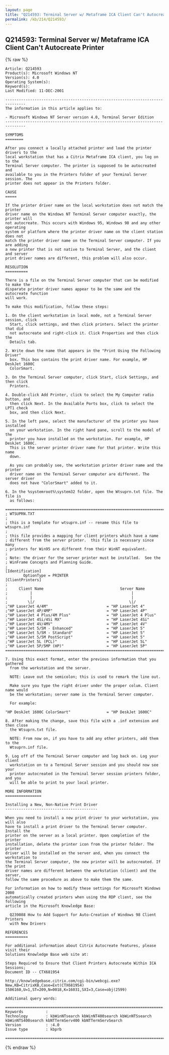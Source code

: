 ```yaml
---
layout: page
title: "Q214593: Terminal Server w/ Metaframe ICA Client Can't Autocreate Printer"
permalink: /kb/214/Q214593/
---
```


## Q214593: Terminal Server w/ Metaframe ICA Client Can't Autocreate Printer

{% raw %}

	Article: Q214593
	Product(s): Microsoft Windows NT
	Version(s): 4.0
	Operating System(s): 
	Keyword(s): 
	Last Modified: 11-DEC-2001
	
	-------------------------------------------------------------------------------
	The information in this article applies to:
	
	- Microsoft Windows NT Server version 4.0, Terminal Server Edition 
	-------------------------------------------------------------------------------
	
	SYMPTOMS
	========
	
	After you connect a locally attached printer and load the printer drivers to the
	local workstation that has a Citrix Metaframe ICA client, you log on to the
	Terminal Server computer. The printer is supposed to be autocreated and
	available to you in the Printers folder of your Terminal Server session. The
	printer does not appear in the Printers folder.
	
	CAUSE
	=====
	
	If the printer driver name on the local workstation does not match the printer
	driver name on the Windows NT Terminal Server computer exactly, the printer will
	not autocreate. This occurs with Windows 95, Windows 98 and any other operating
	system or platform where the printer driver name on the client station does not
	match the printer driver name on the Terminal Server computer. If you are adding
	a new printer that is not native to Terminal Server, and the client and server
	print driver names are different, this problem will also occur.
	
	RESOLUTION
	==========
	
	There is a file on the Terminal Server computer that can be modified to make the
	disparate printer driver names appear to be the same and the autocreate function
	will work.
	
	To make this modification, follow these steps:
	
	1. On the client workstation in local mode, not a Terminal Server session, click
	  Start, click settings, and then click printers. Select the printer that did
	  not autocreate and right-click it. Click Properties and then click the
	  Details tab.
	
	2. Write down the name that appears in the "Print Using the Following Driver"
	  box. This box contains the print driver name. For example, HP DeskJet 1600C
	  ColorSmart.
	
	3. On the Terminal Server computer, click Start, click Settings, and then click
	  Printers.
	
	4. Double-click Add Printer, click to select the My Computer radio button, and
	  then click Next. In the Available Ports box, click to select the LPT1 check
	  box, and then click Next.
	
	5. In the left pane, select the manufacturer of the printer you have installed
	  on your workstation. In the right hand pane, scroll to the model of the
	  printer you have installed on the workstation. For example, HP DeskJet 1600C.
	  This is the server printer driver name for that printer. Write this name
	  down.
	
	  As you can probably see, the workstation printer driver name and the printer
	  driver name on the Terminal Server computer are different. The server driver
	  does not have "ColorSmart" added to it.
	
	6. In the %systemroot%\system32 folder, open the Wtsuprn.txt file. The file is
	  as follows:
	
	==========================================================================
	; WTSUPRN.TXT 
	;
	; this is a template for wtsuprn.inf -- rename this file to wtsuprn.inf
	;
	; this file provides a mapping for client printers which have a name
	; different from the server printer.  this file is necessary since many
	; printers for Win95 are different from their WinNT equivalent.
	;
	; Note: the driver for the server printer must be installed.  See the
	; WinFrame Concepts and Planning Guide.
	;
	[Identification]
	        OptionType = PRINTER
	[ClientPrinters]
	;
	;     Client Name                                  Server Name
	;          |                                            |
	;          |                                            |
	;         \|/                                          \|/ 
	;"HP LaserJet 4/4M"                          = "HP LaserJet 4"
	;"HP LaserJet 4P/4MP"                        = "HP LaserJet 4P"
	;"HP LaserJet 4 Plus/4M Plus"                = "HP LaserJet 4 Plus"
	;"HP LaserJet 4Si/4Si MX"                    = "HP LaserJet 4Si"
	;"HP LaserJet 4V/4MV"                        = "HP LaserJet 4V"
	;"HP LaserJet 5/5M - Enhanced"               = "HP LaserJet 5"
	;"HP LaserJet 5/5M - Standard"               = "HP LaserJet 5"
	;"HP LaserJet 5/5M PostScript"               = "HP LaserJet 5"
	;"HP LaserJet 5L (PCL)"                      = "HP LaserJet 5L"
	;"HP LaserJet 5P/5MP (HP)"                   = "HP LaserJet 5P"
	==========================================================================
	
	7. Using this exact format, enter the previous information that you gathered
	  from the workstation and the server.
	
	  NOTE: Leave out the semicolon; this is used to remark the line out.
	
	  Make sure you type the right driver under the proper colum. Client name would
	  be the workstation; server name is the Terminal Server computer.
	
	  For example:
	
	"HP DeskJet 1600C ColorSmart"                = "HP DeskJet 1600C"
	
	8. After making the change, save this file with a .inf extension and then close
	  the Wtsuprn.txt file.
	
	  NOTE: From now on, if you have to add any other printers, add them to the
	  Wtsuprn.inf file.
	
	9. Log off of the Terminal Server computer and log back on. Log your client
	  workstation on to a Terminal Server session and you should now see your
	  printer autocreated in the Terminal Server session printers folder, and you
	  will be able to print to your local printer.
	
	MORE INFORMATION
	================
	
	Installing a New, Non-Native Print Driver
	-----------------------------------------
	
	When you need to install a new print driver to your workstation, you will also
	have to install a print driver to the Terminal Server computer. Install the
	printer on the server as a local printer. Upon completion of the printer
	installation, delete the printer icon from the printer folder. The printer
	driver will be installed on the server and, when you connect the workstation to
	the Terminal Server computer, the new printer will be autocreated. If the print
	driver names are different between the workstation (client) and the server,
	follow the same procedure as above to make them the same.
	
	For information on how to modify these settings for Microsoft Windows 2000
	automatically created printers when using the RDP client, see the following
	article in the Microsoft Knowledge Base:
	
	  Q239088 How to Add Support for Auto-Creation of Windows 98 Client Printers
	  with New Drivers
	
	REFERENCES
	==========
	
	For additional information about Citrix Autocreate features, please visit their
	Solutions Knowledge Base web site at:
	
	Steps Required to Ensure that Client Printers Autocreate Within ICA Sessions;
	Document ID -- CTX681954
	
	http://knowledgebase.citrix.com/cgi-bin/webcgi.exe?New,KB=CitrixKB,Case=Ext(CTX681954)
	1506160,U=1,ST=209,N=0018,K=16031,SXI=3,Case=obj(2599)
	
	Additional query words:
	
	======================================================================
	Keywords          :  
	Technology        : kbWinNTsearch kbWinNT400search kbWinNTSsearch kbWinNTS400search kbNTTermServ400 kbNTTermServSearch
	Version           : :4.0
	Issue type        : kbprb
	
	=============================================================================
	

{% endraw %}
